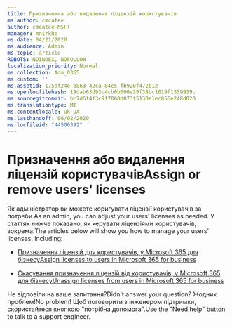 ```yaml
---
title: Призначення або видалення ліцензій користувачів
ms.author: cmcatee
author: cmcatee-MSFT
manager: mnirkhe
ms.date: 04/21/2020
ms.audience: Admin
ms.topic: article
ROBOTS: NOINDEX, NOFOLLOW
localization_priority: Normal
ms.collection: Adm_O365
ms.custom: ''
ms.assetid: 175af24e-b863-42ca-84e5-fb920f472b12
ms.openlocfilehash: 19dab63d93c4cb6b600e39f38bc1619f1359939c
ms.sourcegitcommit: bc7d6f4f3c9f7060d073f5130e1ec856e248d020
ms.translationtype: MT
ms.contentlocale: uk-UA
ms.lasthandoff: 06/02/2020
ms.locfileid: "44506392"
---
```

# <a name="assign-or-remove-users-licenses"></a><span data-ttu-id="21e7f-102">Призначення або видалення ліцензій користувачів</span><span class="sxs-lookup"><span data-stu-id="21e7f-102">Assign or remove users' licenses</span></span>

<span data-ttu-id="21e7f-103">Як адміністратор ви можете коригувати ліцензії користувачів за потреби.</span><span class="sxs-lookup"><span data-stu-id="21e7f-103">As an admin, you can adjust your users' licenses as needed.</span></span> <span data-ttu-id="21e7f-104">У статтях нижче показано, як керувати ліцензіями користувачів, зокрема:</span><span class="sxs-lookup"><span data-stu-id="21e7f-104">The articles below will show you how to manage your users' licenses, including:</span></span>
  
- [<span data-ttu-id="21e7f-105">Призначення ліцензій для користувачів, у Microsoft 365 для бізнесу</span><span class="sxs-lookup"><span data-stu-id="21e7f-105">Assign licenses to users in Microsoft 365 for business</span></span>](https://docs.microsoft.com/microsoft-365/admin/subscriptions-and-billing/assign-licenses-to-users)

- [<span data-ttu-id="21e7f-106">Скасування призначення ліцензій від користувачів, у Microsoft 365 для бізнесу</span><span class="sxs-lookup"><span data-stu-id="21e7f-106">Unassign licenses from users in Microsoft 365 for business</span></span>](https://docs.microsoft.com/microsoft-365/admin/subscriptions-and-billing/remove-licenses-from-users)

<span data-ttu-id="21e7f-107">Не відповіли на ваше запитання?</span><span class="sxs-lookup"><span data-stu-id="21e7f-107">Didn't answer your question?</span></span> <span data-ttu-id="21e7f-108">Жодних проблем!</span><span class="sxs-lookup"><span data-stu-id="21e7f-108">No problem!</span></span> <span data-ttu-id="21e7f-109">Щоб поговорити з інженером підтримки, скористайтеся кнопкою "потрібна допомога".</span><span class="sxs-lookup"><span data-stu-id="21e7f-109">Use the "Need help" button to talk to a support engineer.</span></span>